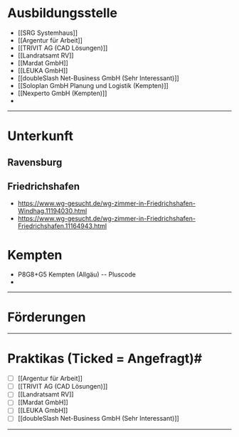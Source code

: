 
# Ausbildungsstelle #
- [[SRG Systemhaus]]
- [[Argentur für Arbeit]]
- [[TRIVIT AG (CAD Lösungen)]]
- [[Landratsamt RV]]
- [[Mardat GmbH]]
- [[LEUKA GmbH]]
- [[doubleSlash Net-Business GmbH (Sehr Interessant)]]
- [[Soloplan GmbH Planung und Logistik (Kempten)]]
- [[Nexperto GmbH (Kempten)]]
- 
---
# Unterkunft #
## Ravensburg  ##


## Friedrichshafen ##
- https://www.wg-gesucht.de/wg-zimmer-in-Friedrichshafen-Windhag.11194030.html
- https://www.wg-gesucht.de/wg-zimmer-in-Friedrichshafen-Friedrichshafen.11164943.html

# Kempten #
- P8G8+G5 Kempten (Allgäu) -- Pluscode
- 
---
# Förderungen #



---
# Praktikas (Ticked = Angefragt)#
- [ ] [[Argentur für Arbeit]]
- [ ] [[TRIVIT AG (CAD Lösungen)]]
- [ ] [[Landratsamt RV]]
- [ ] [[Mardat GmbH]]
- [ ] [[LEUKA GmbH]]
- [ ] [[doubleSlash Net-Business GmbH (Sehr Interessant)]]
---
